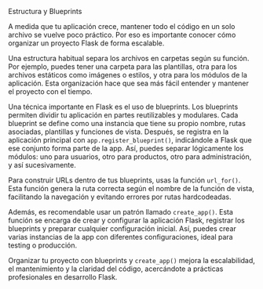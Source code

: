 Estructura y Blueprints

A medida que tu aplicación crece, mantener todo el código en un solo archivo se vuelve poco práctico. Por eso es importante conocer cómo organizar un proyecto Flask de forma escalable.

Una estructura habitual separa los archivos en carpetas según su función. Por ejemplo, puedes tener una carpeta para las plantillas, otra para los archivos estáticos como imágenes o estilos, y otra para los módulos de la aplicación. Esta organización hace que sea más fácil entender y mantener el proyecto con el tiempo.

Una técnica importante en Flask es el uso de blueprints. Los blueprints permiten dividir tu aplicación en partes reutilizables y modulares. Cada blueprint se define como una instancia que tiene su propio nombre, rutas asociadas, plantillas y funciones de vista. Después, se registra en la aplicación principal con `app.register_blueprint()`, indicándole a Flask que ese conjunto forma parte de la app. Así, puedes separar lógicamente los módulos: uno para usuarios, otro para productos, otro para administración, y así sucesivamente.

Para construir URLs dentro de tus blueprints, usas la función `url_for()`. Esta función genera la ruta correcta según el nombre de la función de vista, facilitando la navegación y evitando errores por rutas hardcodeadas.

Además, es recomendable usar un patrón llamado `create_app()`. Esta función se encarga de crear y configurar la aplicación Flask, registrar los blueprints y preparar cualquier configuración inicial. Así, puedes crear varias instancias de la app con diferentes configuraciones, ideal para testing o producción.

Organizar tu proyecto con blueprints y `create_app()` mejora la escalabilidad, el mantenimiento y la claridad del código, acercándote a prácticas profesionales en desarrollo Flask.
